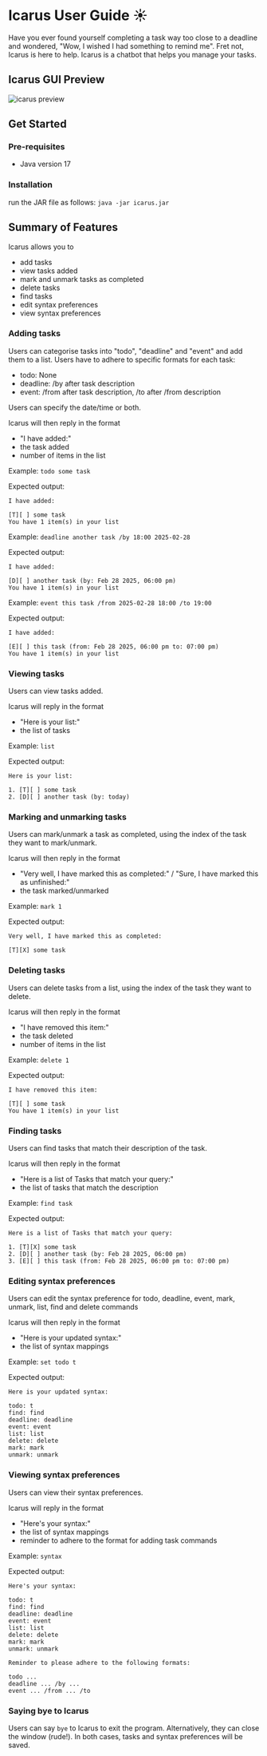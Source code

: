 # Icarus User Guide ☀️
Have you ever found yourself completing a task way too close to a deadline and wondered, 
"Wow, I wished I had something to remind me". Fret not, Icarus is here to help. 
Icarus is a chatbot that helps you manage your tasks.

## Icarus GUI Preview
![icarus preview](Ui.png)

## Get Started
### Pre-requisites
- Java version 17

### Installation
run the JAR file as follows:
`java -jar icarus.jar`

## Summary of Features
Icarus allows you to
- add tasks
- view tasks added
- mark and unmark tasks as completed
- delete tasks
- find tasks
- edit syntax preferences
- view syntax preferences

### Adding tasks
Users can categorise tasks into "todo", "deadline" and "event" and add them to a list.
Users have to adhere to specific formats for each task:
- todo: None
- deadline: /by after task description
- event: /from after task description, /to after /from description

Users can specify the date/time or both.

Icarus will then reply in the format
- "I have added:"
- the task added
- number of items in the list 

Example: `todo some task`

Expected output:
```
I have added:

[T][ ] some task
You have 1 item(s) in your list
```

Example: `deadline another task /by 18:00 2025-02-28`

Expected output:
```
I have added:

[D][ ] another task (by: Feb 28 2025, 06:00 pm)
You have 1 item(s) in your list
```

Example: `event this task /from 2025-02-28 18:00 /to 19:00`

Expected output:
```
I have added:

[E][ ] this task (from: Feb 28 2025, 06:00 pm to: 07:00 pm)
You have 1 item(s) in your list
```


### Viewing tasks
Users can view tasks added.

Icarus will reply in the format
- "Here is your list:"
- the list of tasks

Example: `list`

Expected output:
```
Here is your list:

1. [T][ ] some task
2. [D][ ] another task (by: today)
```

### Marking and unmarking tasks
Users can mark/unmark a task as completed, using the index of the task they want to mark/unmark.

Icarus will then reply in the format
- "Very well, I have marked this as completed:" / "Sure, I have marked this as unfinished:"
- the task marked/unmarked

Example: `mark 1`

Expected output:
```
Very well, I have marked this as completed:

[T][X] some task
```

### Deleting tasks
Users can delete tasks from a list, using the index of the task they want to delete.

Icarus will then reply in the format
- "I have removed this item:"
- the task deleted
- number of items in the list

Example: `delete 1`

Expected output:
```
I have removed this item:

[T][ ] some task
You have 1 item(s) in your list
```

### Finding tasks
Users can find tasks that match their description of the task.

Icarus will then reply in the format
- "Here is a list of Tasks that match your query:"
- the list of tasks that match the description

Example: `find task`

Expected output:
```
Here is a list of Tasks that match your query:

1. [T][X] some task
2. [D][ ] another task (by: Feb 28 2025, 06:00 pm)
3. [E][ ] this task (from: Feb 28 2025, 06:00 pm to: 07:00 pm)
```

### Editing syntax preferences 
Users can edit the syntax preference for todo, deadline, event, mark, unmark, list, find and delete commands

Icarus will then reply in the format
- "Here is your updated syntax:"
- the list of syntax mappings

Example: `set todo t`

Expected output:
```
Here is your updated syntax:

todo: t
find: find
deadline: deadline
event: event
list: list
delete: delete
mark: mark
unmark: unmark
```

### Viewing syntax preferences
Users can view their syntax preferences.

Icarus will reply in the format
- "Here's your syntax:"
- the list of syntax mappings
- reminder to adhere to the format for adding task commands

Example: `syntax`

Expected output:
```
Here's your syntax:

todo: t
find: find
deadline: deadline
event: event
list: list
delete: delete
mark: mark
unmark: unmark

Reminder to please adhere to the following formats: 

todo ...
deadline ... /by ...
event ... /from ... /to
```

### Saying bye to Icarus
Users can say `bye` to Icarus to exit the program. Alternatively, they can close the window (rude!).
In both cases, tasks and syntax preferences will be saved.

